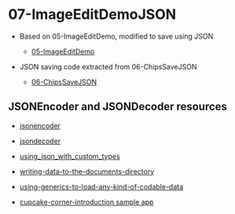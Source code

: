 # 07-ImageEditDemoJSON

- Based on 05-ImageEditDemo, modified to save using JSON
    - [05-ImageEditDemo](https://github.com/molab-itp/05-ImageEditDemo)
    
- JSON saving code extracted from 06-ChipsSaveJSON
    - [06-ChipsSaveJSON](https://github.com/molab-itp/06-ChipsSaveJSON)

## JSONEncoder and JSONDecoder resources

- [jsonencoder](https://developer.apple.com/documentation/foundation/jsonencoder)

- [jsondecoder](https://developer.apple.com/documentation/foundation/jsondecoder)

- [using_json_with_custom_types](https://developer.apple.com/documentation/foundation/archives_and_serialization/using_json_with_custom_types)

- [writing-data-to-the-documents-directory](https://www.hackingwithswift.com/books/ios-swiftui/writing-data-to-the-documents-directory)

- [using-generics-to-load-any-kind-of-codable-data](https://www.hackingwithswift.com/books/ios-swiftui/using-generics-to-load-any-kind-of-codable-data)

- [cupcake-corner-introduction sample app](https://www.hackingwithswift.com/books/ios-swiftui/cupcake-corner-introduction)

